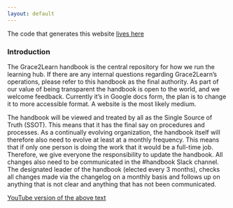 ```yaml
---
layout: default
---
```


The code that generates this website [lives here](https://github.com/Grace2Learn/handbook)

### Introduction

The Grace2Learn handbook is the central repository for how we run the learning hub. If there are any internal questions regarding Grace2Learn’s operations, please refer to this handbook as the final authority. As part of our value of being transparent the handbook is open to the world, and we welcome feedback.  Currently it’s in Google docs form, the plan is to change it to more accessible format. A website is the most likely medium.

The handbook will be viewed and treated by all as the Single Source of Truth (SSOT). This means that it has the final say on procedures and processes. As a continually evolving organization, the handbook itself will therefore also need to evolve at least at a monthly frequency. This means that if only one person is doing the work that it would be a full-time job. Therefore, we give everyone the responsibility to update the handbook. All changes also need to be communicated in the #handbook Slack channel. The designated leader of the handbook (elected every 3 months), checks all changes made via the changelog on a monthly basis and follows up on anything that is not clear and anything that has not been communicated.

[YouTube version of the above text](https://youtu.be/vnCJg9PCMHA)

